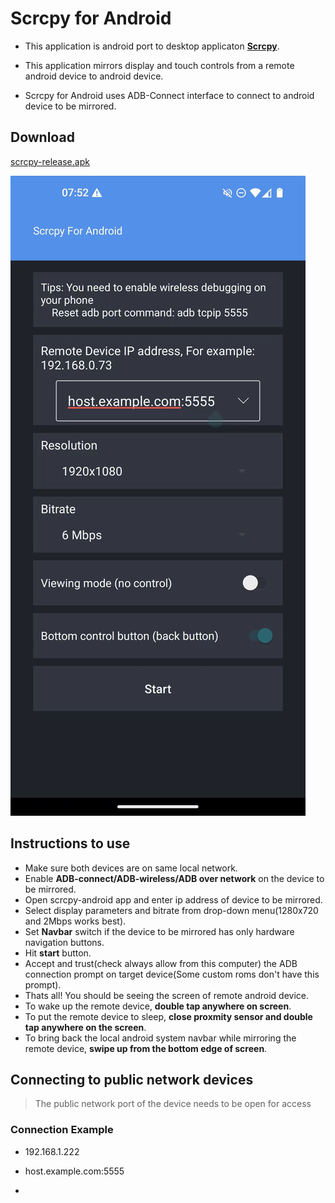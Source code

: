 # Scrcpy for Android

- This application is android port to desktop applicaton [**Scrcpy**](https://github.com/Genymobile/scrcpy).

- This application mirrors display and touch controls from a remote android device to android device.

- Scrcpy for Android uses ADB-Connect interface to connect to android device to be mirrored.



## Download

[scrcpy-release.apk](https://github.com/zwc456baby/ScrcpyForAndroid/releases)


![home](home.jpg)



## Instructions to use

- Make sure both devices are on same local network.
- Enable **ADB-connect/ADB-wireless/ADB over network** on the device to be mirrored. 
- Open scrcpy-android app and enter ip address of device to be mirrored.
- Select display parameters and bitrate from drop-down menu(1280x720 and 2Mbps works best).
- Set **Navbar** switch if the device to be mirrored has only hardware navigation buttons.
- Hit **start** button.
- Accept and trust(check always allow from this computer) the ADB connection prompt on target device(Some custom roms don't have this prompt).
- Thats all! You should be seeing the screen of remote android device.
- To wake up the remote device, **double tap anywhere on screen**.
- To put the remote device to sleep, **close proxmity sensor and double tap anywhere on the screen**. 
- To bring back the local android system navbar while mirroring the remote device, **swipe up from the bottom edge of screen**.



## Connecting to public network devices



>  The public network port of the device needs to be open for access



### Connection Example

- 192.168.1.222

- host.example.com:5555

- [2000:2000:2000:2000::2000]:5555



